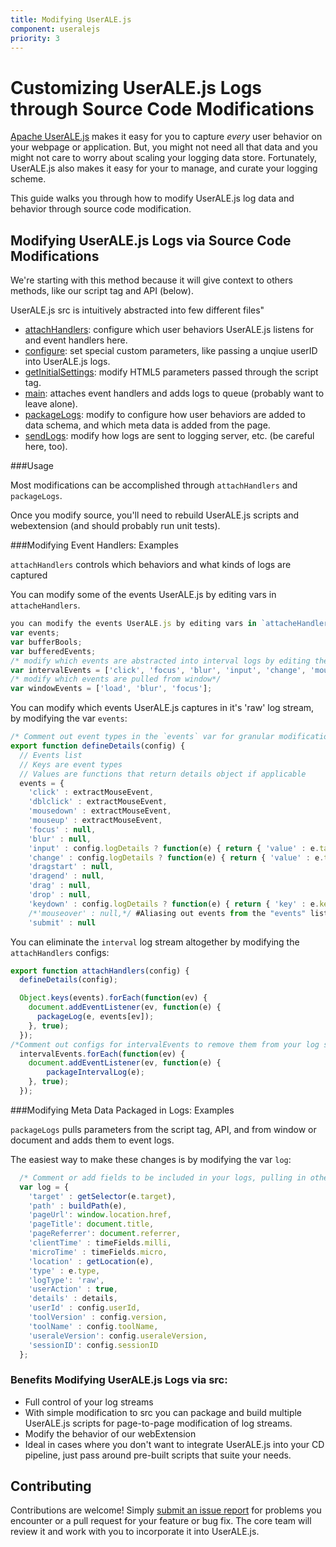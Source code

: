 ```yaml
---
title: Modifying UserALE.js
component: useralejs
priority: 3
---
```


# Customizing UserALE.js Logs through Source Code Modifications

[Apache UserALE.js](https://github.com/apache/incubator-flagon-useralejs) makes it easy for you to capture *every* user behavior on your webpage or application. But, you might not need all that data and you might not care to worry about scaling your logging data store. Fortunately, UserALE.js also makes it easy for your to manage, and curate your logging scheme. 

This guide walks you through how to modify UserALE.js log data and behavior through source code modification.

## Modifying UserALE.js Logs via Source Code Modifications

We're starting with this method because it will give context to others methods, like our script tag and API (below).

UserALE.js src is intuitively abstracted into few different files"

 * [attachHandlers](https://github.com/apache/incubator-flagon-useralejs/blob/master/src/attachHandlers.js): configure which user behaviors UserALE.js listens for and event handlers here.
 * [configure](https://github.com/apache/incubator-flagon-useralejs/blob/master/src/configure.js): set special custom parameters, like passing a unqiue userID into UserALE.js logs.
 * [getInitialSettings](https://github.com/apache/incubator-flagon-useralejs/blob/master/src/getInitialSettings.js): modify HTML5 parameters passed through the script tag.
 * [main](https://github.com/apache/incubator-flagon-useralejs/blob/master/src/main.js): attaches event handlers and adds logs to queue (probably want to leave alone).
 * [packageLogs](https://github.com/apache/incubator-flagon-useralejs/blob/master/src/packageLogs.js): modify to configure how user behaviors are added to data schema, and which meta data is added from the page.
 * [sendLogs](https://github.com/apache/incubator-flagon-useralejs/blob/master/src/sendLogs.js): modify how logs are sent to logging server, etc. (be careful here, too).

###Usage
 
Most modifications can be accomplished through `attachHandlers` and `packageLogs`.

Once you modify source, you'll need to rebuild UserALE.js scripts and webextension (and should probably run unit tests).

###Modifying Event Handlers: Examples

`attachHandlers` controls which behaviors and what kinds of logs are captured

You can modify some of the events UserALE.js by editing vars in `attacheHandlers`.

```javascript
you can modify the events UserALE.js by editing vars in `attacheHandlers`
var events;
var bufferBools;
var bufferedEvents;
/* modify which events are abstracted into interval logs by editing the array below*/
var intervalEvents = ['click', 'focus', 'blur', 'input', 'change', 'mouseover', 'submit'];
/* modify which events are pulled from window*/
var windowEvents = ['load', 'blur', 'focus'];
```

You can modify which events UserALE.js captures in it's 'raw' log stream, by modifying the var `events`:
 
```javascript
/* Comment out event types in the `events` var for granular modification of UserALE.js behavior */
export function defineDetails(config) {
  // Events list
  // Keys are event types
  // Values are functions that return details object if applicable
  events = {
    'click' : extractMouseEvent,
    'dblclick' : extractMouseEvent,
    'mousedown' : extractMouseEvent,
    'mouseup' : extractMouseEvent,
    'focus' : null,
    'blur' : null,
    'input' : config.logDetails ? function(e) { return { 'value' : e.target.value }; } : null,
    'change' : config.logDetails ? function(e) { return { 'value' : e.target.value }; } : null,
    'dragstart' : null,
    'dragend' : null,
    'drag' : null,
    'drop' : null,
    'keydown' : config.logDetails ? function(e) { return { 'key' : e.keyCode, 'ctrl' : e.ctrlKey, 'alt' : e.altKey, 'shift' : e.shiftKey, 'meta' : e.metaKey }; } : null,
    /*'mouseover' : null,*/ #Aliasing out events from the "events" list removes that class from your event stream.
    'submit' : null
```

You can eliminate the `interval` log stream altogether by modifying the `attachHandlers` configs:
```javascript
export function attachHandlers(config) {
  defineDetails(config);

  Object.keys(events).forEach(function(ev) {
    document.addEventListener(ev, function(e) {
      packageLog(e, events[ev]);
    }, true);
  });
/*Comment out configs for intervalEvents to remove them from your log stream */
  intervalEvents.forEach(function(ev) {
    document.addEventListener(ev, function(e) {
        packageIntervalLog(e);
    }, true);
  });
```
###Modifying Meta Data Packaged in Logs: Examples

`packageLogs` pulls parameters from the script tag, API, and from window or document and adds them to event logs.

The easiest way to make these changes is by modifying the var `log`:

```javascript
  /* Comment or add fields to be included in your logs, pulling in other data from configs, window, or documents */
  var log = {
    'target' : getSelector(e.target),
    'path' : buildPath(e),
    'pageUrl': window.location.href,
    'pageTitle': document.title,
    'pageReferrer': document.referrer,
    'clientTime' : timeFields.milli,
    'microTime' : timeFields.micro,
    'location' : getLocation(e),
    'type' : e.type,
    'logType': 'raw',
    'userAction' : true,
    'details' : details,
    'userId' : config.userId,
    'toolVersion' : config.version,
    'toolName' : config.toolName,
    'useraleVersion': config.useraleVersion,
    'sessionID': config.sessionID
  };
```

### Benefits Modifying UserALE.js Logs via src:
 * Full control of your log streams
 * With simple modification to src you can package and build multiple UserALE.js scripts for page-to-page modification of log streams.
 * Modify the behavior of our webExtension
 * Ideal in cases where you don't want to integrate UserALE.js into your CD pipeline, just pass around pre-built scripts that suite your needs.

## Contributing

Contributions are welcome!  Simply [submit an issue report](https://issues.apache.org/jira/browse/FLAGON) for problems you encounter or a pull request for your feature or bug fix.  The core team will review it and work with you to incorporate it into UserALE.js.
